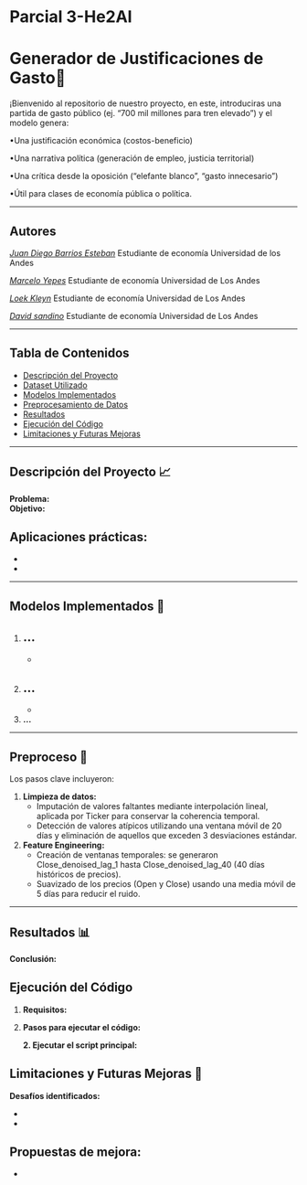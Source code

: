 # Parcial 3-He2AI
# Generador de Justificaciones de Gasto🚀

¡Bienvenido al repositorio de nuestro proyecto, en este, introduciras una partida de gasto público (ej. “700 mil millones para tren elevado”) y el modelo genera:

•Una justificación económica (costos-beneficio)

•Una narrativa política (generación de empleo, justicia territorial)

•Una crítica desde la oposición (“elefante blanco”, “gasto innecesario”)

•Útil para clases de economía pública o política.

---
## Autores

[*Juan Diego Barrios Esteban*](www.linkedin.com/in/juandiegobarriosesteban)
Estudiante de economía Universidad de los Andes 

[*Marcelo Yepes*](www.linkedin.com/in/marceloyepesa)
Estudiante de economía Universidad de Los Andes

[*Loek Kleyn*]()
Estudiante de economía Universidad de Los Andes

[*David sandino*]()
Estudiante de economía Universidad de Los Andes

---

## Tabla de Contenidos
- [Descripción del Proyecto](#descripción-del-proyecto)
- [Dataset Utilizado](#dataset-utilizado)
- [Modelos Implementados](#modelos-implementados)
- [Preprocesamiento de Datos](#preprocesamiento-de-datos)
- [Resultados](#resultados)
- [Ejecución del Código](#ejecución-del-código)
- [Limitaciones y Futuras Mejoras](#limitaciones-y-futuras-mejoras)

---

## Descripción del Proyecto 📈
**Problema:**   
**Objetivo:** 

**Aplicaciones prácticas:**
- 
- 
-  

---

## Modelos Implementados 🤖

1. **...**  
   - 
   - 
2. **...**  
   - 
   - 
3. **...**  
   

---

## Preproceso 🔧
Los pasos clave incluyeron:
1. **Limpieza de datos:**  
   - Imputación de valores faltantes mediante interpolación lineal, aplicada por Ticker para conservar la coherencia temporal.
   - Detección de valores atípicos utilizando una ventana móvil de 20 días y eliminación de aquellos que exceden 3 desviaciones estándar.
2. **Feature Engineering:**  
   - Creación de ventanas temporales: se generaron Close_denoised_lag_1 hasta Close_denoised_lag_40 (40 días históricos de precios).
   - Suavizado de los precios (Open y Close) usando una media móvil de 5 días para reducir el ruido.

---

## Resultados 📊



**Conclusión:** 


## Ejecución del Código 
1. **Requisitos:**  
  
   
2. **Pasos para ejecutar el código:**
   
 

   **2. Ejecutar el script principal:**


## Limitaciones y Futuras Mejoras 🔮
**Desafíos identificados:**

-
-
**Propuestas de mejora:**
-
-
